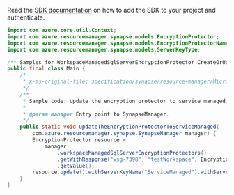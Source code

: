 Read the [SDK documentation](https://github.com/Azure/azure-sdk-for-java/blob/azure-resourcemanager-synapse_1.0.0-beta.2/sdk/synapse/azure-resourcemanager-synapse/README.md) on how to add the SDK to your project and authenticate.

```java
import com.azure.core.util.Context;
import com.azure.resourcemanager.synapse.models.EncryptionProtector;
import com.azure.resourcemanager.synapse.models.EncryptionProtectorName;
import com.azure.resourcemanager.synapse.models.ServerKeyType;

/** Samples for WorkspaceManagedSqlServerEncryptionProtector CreateOrUpdate. */
public final class Main {
    /*
     * x-ms-original-file: specification/synapse/resource-manager/Microsoft.Synapse/stable/2021-06-01/examples/WorkspaceManagedSqlServerEncryptionProtectorCreateOrUpdateServiceManaged.json
     */
    /**
     * Sample code: Update the encryption protector to service managed.
     *
     * @param manager Entry point to SynapseManager.
     */
    public static void updateTheEncryptionProtectorToServiceManaged(
        com.azure.resourcemanager.synapse.SynapseManager manager) {
        EncryptionProtector resource =
            manager
                .workspaceManagedSqlServerEncryptionProtectors()
                .getWithResponse("wsg-7398", "testWorkspace", EncryptionProtectorName.CURRENT, Context.NONE)
                .getValue();
        resource.update().withServerKeyName("ServiceManaged").withServerKeyType(ServerKeyType.SERVICE_MANAGED).apply();
    }
}
```
